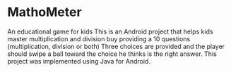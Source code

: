 # MathoMeter
An educational game for kids
This is an Android project that helps kids master multiplication and division buy providing a 10 questions (multiplication, division or both)
Three choices are provided and the player should swipe a ball toward the choice he thinks is the right answer.
This project was implemented using Java for Android.

